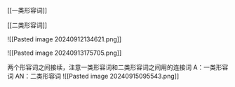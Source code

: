 
[[一类形容词]]

[[二类形容词]]


![[Pasted image 20240912134621.png]]


![[Pasted image 20240913175705.png]]



两个形容词之间接续，注意一类形容词和二类形容词之间用的连接词
A：一类形容词
AN：二类形容词
![[Pasted image 20240915095543.png]]